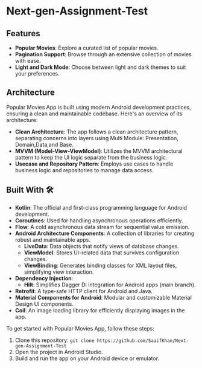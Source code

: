# Next-gen-Assignment-Test

## Features

- **Popular Movies**: Explore a curated list of popular movies.
- **Pagination Support**: Browse through an extensive collection of movies with ease.
- **Light and Dark Mode**: Choose between light and dark themes to suit your preferences.
## Architecture

Popular Movies App is built using modern Android development practices, ensuring a clean and maintainable codebase. Here's an overview of its architecture:
- **Clean Architecture**: The app follows a clean architecture pattern, separating concerns into layers using Multi Module: Presentation, Domain,Data,and Base.
- **MVVM (Model-View-ViewModel)**: Utilizes the MVVM architectural pattern to keep the UI logic separate from the business logic.
- **Usecase and Repository Pattern**: Employs use cases to handle business logic and repositories to manage data access.
## Built With 🛠
- **Kotlin**: The official and first-class programming language for Android development.
- **Coroutines**: Used for handling asynchronous operations efficiently.
- **Flow**: A cold asynchronous data stream for sequential value emission.
- **Android Architecture Components**: A collection of libraries for creating robust and maintainable apps.
    - **LiveData**: Data objects that notify views of database changes.
    - **ViewModel**: Stores UI-related data that survives configuration changes.
    - **ViewBinding**: Generates binding classes for XML layout files, simplifying view interaction.
- **Dependency Injection**:
    - **Hilt**: Simplifies Dagger DI integration for Android apps (main branch).
- **Retrofit**: A type-safe HTTP client for Android and Java.
- **Material Components for Android**: Modular and customizable Material Design UI components.
- **Coil**: An image loading library for efficiently displaying images in the app.

To get started with Popular Movies App, follow these steps:

1. Clone this repository: `git clone https://github.com/SaaifKhan/Next-gen-Assignment-Test`
2. Open the project in Android Studio.
3. Build and run the app on your Android device or emulator.